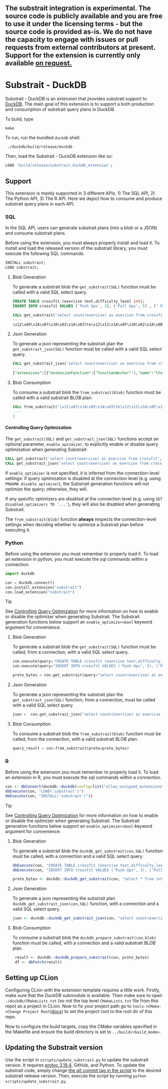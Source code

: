 ## The substrait integration is experimental. The source code is publicly available and you are free to use it under the licensing terms - but the source code is provided as-is. We do not have the capacity to engage with issues or pull requests from external contributors at present. Support for the extension is currently only available [on request.](https://duckdblabs.com/contact/) 

# Substrait - DuckDB
Substrait - DuckDB is an extension that provides substrait support to [DuckDB](https://www.duckdb.org).
The main goal of this extension is to support a both production and consumption of substrait query plans in DuckDB.

To build, type 
```
make
```

To run, run the bundled `duckdb` shell:
```
 ./duckdb/build/release/duckdb 
```

Then, load the Substrait - DuckDB extension like so:
```SQL
LOAD 'build/release/substrait.duckdb_extension';
```

## Support
This extension is mainly supported in 3 different APIs. 1) The SQL API, 2) The Python API, 3) The R API.
Here we depict how to consume and produce substrait query plans in each API.

### SQL
In the SQL API, users can generate substrait plans (into a blob or a JSON) and consume substrait plans.

Before using the extension, you must always properly install and load it. 
To install and load the released version of the substrait library, you must execute the following SQL commands.
```sql
INSTALL substrait;
LOAD substrait;
```

1) Blob Generation
     
     To generate a substrait blob the ```get_substrait(SQL)``` function must be called with a valid SQL select query.
     ```sql
     CREATE TABLE crossfit (exercise text,difficulty_level int);
     INSERT INTO crossfit VALUES ('Push Ups', 3), ('Pull Ups', 5) , (' Push Jerk', 7), ('Bar Muscle Up', 10);
     
     CALL get_substrait('select count(exercise) as exercise from crossfit where difficulty_level <=5');
     ----
     \x12\x09\x1A\x07\x10\x01\x1A\x03lte\x12\x11\x1A\x0F\x10\x02\x1A\x0Bis_not_null\x12\x09\x1A\x07\x10\x03\x1A\x03and\x12\x10\x1A\x0E\x10\x04\x1A\x0Acount_star\x1A\xCB\x01\x12\xC8\x01\x0A\xBB\x01:\xB8\x01\x12\xAB\x01"\xA8\x01\x12\x97\x01\x0A\x94\x01\x12.\x0A\x08exercise\x0A\x0Fdifficulty_level\x12\x11\x0A\x07\xB2\x01\x04\x08\x0D\x18\x01\x0A\x04*\x02\x10\x01\x18\x02\x1AJ\x1AH\x08\x03\x1A\x04\x0A\x02\x10\x01""\x1A \x1A\x1E\x08\x01\x1A\x04*\x02\x10\x01"\x0C\x1A\x0A\x12\x08\x0A\x04\x12\x02\x08\x01"\x00"\x06\x1A\x04\x0A\x02(\x05"\x1A\x1A\x18\x1A\x16\x08\x02\x1A\x04*\x02\x10\x01"\x0C\x1A\x0A\x12\x08\x0A\x04\x12\x02\x08\x01"\x00"\x0A\x0A\x06\x0A\x02\x08\x01\x0A\x00\x10\x01:\x0A\x0A\x08crossfit\x1A\x00"\x0A\x0A\x08\x08\x04*\x04:\x02\x10\x01\x1A\x08\x12\x06\x0A\x02\x12\x00"\x00\x12\x08exercise
    ```
2) Json Generation
     
     To generate a json representing  the substrait plan the ```get_substrait_json(SQL)``` function must be called with a valid SQL select query.
     ```sql
     CALL get_substrait_json('select count(exercise) as exercise from crossfit where difficulty_level <=5');
     ----
     {"extensions":[{"extensionFunction":{"functionAnchor":1,"name":"lte"}},{"extensionFunction":{"functionAnchor":2,"name":"is_not_null"}},{"extensionFunction":{"functionAnchor":3,"name":"and"}},{"extensionFunction":{"functionAnchor":4,"name":"count_star"}}],"relations":[{"root":{"input":{"project":{"input":{"aggregate":{"input":{"read":{"baseSchema":{"names":["exercise","difficulty_level"],"struct":{"types":[{"varchar":{"length":13,"nullability":"NULLABILITY_NULLABLE"}},{"i32":{"nullability":"NULLABILITY_NULLABLE"}}],"nullability":"NULLABILITY_REQUIRED"}},"filter":{"scalarFunction":{"functionReference":3,"outputType":{"bool":{"nullability":"NULLABILITY_NULLABLE"}},"arguments":[{"value":{"scalarFunction":{"functionReference":1,"outputType":{"i32":{"nullability":"NULLABILITY_NULLABLE"}},"arguments":[{"value":{"selection":{"directReference":{"structField":{"field":1}},"rootReference":{}}}},{"value":{"literal":{"i32":5}}}]}}},{"value":{"scalarFunction":{"functionReference":2,"outputType":{"i32":{"nullability":"NULLABILITY_NULLABLE"}},"arguments":[{"value":{"selection":{"directReference":{"structField":{"field":1}},"rootReference":{}}}}]}}}]}},"projection":{"select":{"structItems":[{"field":1},{}]},"maintainSingularStruct":true},"namedTable":{"names":["crossfit"]}}},"groupings":[{}],"measures":[{"measure":{"functionReference":4,"outputType":{"i64":{"nullability":"NULLABILITY_NULLABLE"}}}}]}},"expressions":[{"selection":{"directReference":{"structField":{}},"rootReference":{}}}]}},"names":["exercise"]}}]}
     ```
3) Blob Consumption
     
     To consume a substrait blob the ```from_substrait(blob)``` function must be called with a valid substrait BLOB plan.
     ```sql
     CALL from_substrait('\x12\x07\x1A\x05\x1A\x03lte\x12\x11\x1A\x0F\x10\x01\x1A\x0Bis_not_null\x12\x09\x1A\x07\x10\x02\x1A\x03and\x12\x10\x1A\x0E\x10\x03\x1A\x0Acount_star\x1A\xA4\x01\x12\xA1\x01\x0A\x94\x01:\x91\x01\x12\x86\x01"\x83\x01\x12y:w\x12c\x12a\x12+\x0A)\x12\x1B\x0A\x08exercise\x0A\x0Fdifficulty_level:\x0A\x0A\x08crossfit\x1A2\x1A0\x08\x02"\x18\x1A\x16\x1A\x14"\x0A\x1A\x08\x12\x06\x0A\x04\x12\x02\x08\x01"\x06\x1A\x04\x0A\x02(\x05"\x12\x1A\x10\x1A\x0E\x08\x01"\x0A\x1A\x08\x12\x06\x0A\x04\x12\x02\x08\x01\x1A\x08\x12\x06\x0A\x04\x12\x02\x08\x01\x1A\x06\x12\x04\x0A\x02\x12\x00\x1A\x00"\x04\x0A\x02\x08\x03\x1A\x06\x12\x04\x0A\x02\x12\x00\x12\x08exercise'::BLOB);
     ----
     2
   ```

#### Controlling Query Optimization

The `get_substrait(SQL)` and `get_substrait_json(SQL)` functions accept an optional parameter, `enable_optimizer`,
to explicitly enable or disable query optimization when generating Substrait:

```sql
CALL get_substrait('select count(exercise) as exercise from crossfit', enable_optimizer=false);
CALL get_substrait_json('select count(exercise) as exercise from crossfit', enable_optimizer=true);
```

If `enable_optimizer` is not specified, it is inferred from the connection-level settings: if query optimization
is disabled at the connection level (e.g. using `PRAGMA disable_optimizer`), the Substrait generation functions
will not optimize the query; otherwise, they will.

If any specific optimizers are disabled at the connection level (e.g. using `SET disabled_optimizers TO '...'`),
they will also be disabled when generating Substrait.

The `from_substrait(blob)` function **always** respects the connection-level settings when deciding whether to
optimize a Substrait plan before executing it.

### Python
Before using the extension you must remember to properly load it. To load an extension in python, you must execute the sql commands within a connection.
```python
import duckdb

con = duckdb.connect()
con.install_extension("substrait")
con.load_extension("substrait")
```

> [!TIP]
> See [Controlling Query Optimization](#controlling-query-optimization) for more information on how to
> enable or disable the optimizer when generating Substrait. The Substrait generation functions below
> support an `enable_optimizer=bool` keyword argument for convenience.

1) Blob Generation
     
     To generate a substrait blob the ```get_substrait(SQL)``` function must be called, from a connection, with a valid SQL select query.
     ```python
     con.execute(query='CREATE TABLE crossfit (exercise text,difficulty_level int);')
     con.execute(query="INSERT INTO crossfit VALUES ('Push Ups', 3), ('Pull Ups', 5) , (' Push Jerk', 7), ('Bar Muscle Up', 10);")
     
     proto_bytes = con.get_substrait(query="select count(exercise) as exercise from crossfit where difficulty_level <=5").fetchone()[0]
   ```
2) Json Generation
     
     To generate a json representing  the substrait plan the ```get_substrait_json(SQL)``` function, from a connection, must be called with a valid SQL select query.
     ```python
     json =  con.get_substrait_json("select count(exercise) as exercise from crossfit where difficulty_level <=5").fetchone()[0]
     ```
3) Blob Consumption
     
     To consume a substrait blob the ```from_substrait(blob)``` function must be called, from the connection, with a valid substrait BLOB plan.
     ```python
     query_result = con.from_substrait(proto=proto_bytes)
    ```

### R
Before using the extension you must remember to properly load it. To load an extension in R, you must execute the sql commands within a connection.
```r
con <- dbConnect(duckdb::duckdb(config=list("allow_unsigned_extensions"="true")))
dbExecute(con, "LOAD('substrait')")
dbExecute(con, "INSTALL('substrait')"))
```

> [!TIP]
> See [Controlling Query Optimization](#controlling-query-optimization) for more information on how to
> enable or disable the optimizer when generating Substrait. The Substrait generation functions below
> support an `enable_optimizer=bool` keyword argument for convenience.

1) Blob Generation
     
     To generate a substrait blob the ```duckdb_get_substrait(con,SQL)``` function must be called, with a connection and a valid SQL select query.
     ```r
     dbExecute(con, "CREATE TABLE crossfit (exercise text,difficulty_level int);")
     dbExecute(con, "INSERT INTO crossfit VALUES ('Push Ups', 3), ('Pull Ups', 5) , (' Push Jerk', 7), ('Bar Muscle Up', 10);")
     
     proto_bytes <- duckdb::duckdb_get_substrait(con, "select * from integers limit 5")    
   ```
2) Json Generation
     
     To generate a json representing  the substrait plan  ```duckdb_get_substrait_json(con,SQL)``` function, with a connection and a valid SQL select query.
     ```r
     json <- duckdb::duckdb_get_substrait_json(con, "select count(exercise) as exercise from crossfit where difficulty_level <=5")
     ```
3) Blob Consumption
     
     To consume a substrait blob the ```duckdb_prepare_substrait(con,blob)``` function must be called, with a connection and a valid substrait BLOB plan.
     ```r
      result <- duckdb::duckdb_prepare_substrait(con, proto_bytes)
      df <- dbFetch(result)
    ```

## Setting up CLion 
Configuring CLion with the extension template requires a little work. Firstly, make sure that the DuckDB submodule is available. 
Then make sure to open `./duckdb/CMakeLists.txt` (so not the top level `CMakeLists.txt` file from this repo) as a project in CLion.
Now to fix your project path go to `tools->CMake->Change Project Root`([docs](https://www.jetbrains.com/help/clion/change-project-root-directory.html)) to set the project root to the root dir of this repo.

Now to configure the build targets, copy the CMake variables specified in the Makefile and ensure
the build directory is set to `../build/<build_mode>`.

## Updating the Substrait version
Use the script in `scripts/update_substrait.py` to update the substrait version. It requires [protoc 3.19.4](https://github.com/protocolbuffers/protobuf/releases/tag/v3.19.4), GitHub, and Python. 
To update the substrait code, simply change [the git commit tag in the script](https://github.com/duckdb/substrait/blob/main/scripts/update_substrait.py#L8) to the desired substrait release version. 
Then, execute the script by running `python scripts/update_substrait.py`.
